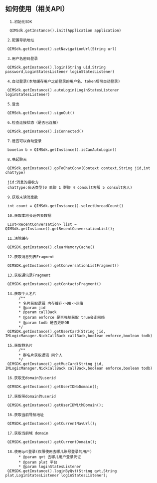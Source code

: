 如何使用（相关API）
---
```init
  1.初始化SDK
  
  QIMSdk.getInstance().init(Application application)
  ```
 ```config
  2.配置导航地址
  
  QIMSdk.getInstance().setNavigationUrl(String url)
  ```  
 ```login
  3.用户名密码登录
  
  QIMSdk.getInstance().login(String uid,String password,LoginStatesListener loginStatesListener)
  ```   
 ```Autologin
  4.自动登录(本地缓存用户之前登录的用户名、token后可自动登录)
  
  QIMSdk.getInstance().autoLogin(LoginStatesListener loginStatesListener)
  ```   
 ```logout
  5.登出
  
  QIMSdk.getInstance().signOut()
  ```   
 ```state
  6.检查连接状态（是否已连接）
  
  QIMSdk.getInstance().isConnected()
  ```   
 ```isAutoLogin
  7.是否可以自动登录
  
  booelan b = QIMSdk.getInstance().isCanAutoLogin()
  ```   
 ```chat
  8.唤起聊天
  
  QIMSdk.getInstance().goToChatConv(Context context,String jid,int chatType)
  
  jid:消息的接收方
  chatType:会话类型(0 单聊 1 群聊 4 consult客服 5 consult客人)
  ```  
 ```unread
  9.获取未读消息数
  
  int count = QIMSdk.getInstance().selectUnreadCount()
  ```    
 ```convs
  10.获取本地会话列表数据
  
  LIst<RecentConversation> list = QIMSdk.getInstance().getRecentConversationList();
  ``` 
 ```clearcache
  11.清除缓存
  
  QIMSDK.getInstance().clearMemoryCache()
  ``` 
 ```getConversations
  12.获取消息列表Fragment
  
  QIMSDK.getInstance().getConversationListFragment()
  ```     
 ```getContacts
  13.获取通讯录Fragment
  
  QIMSDK.getInstance().getContactsFragment()
  ```   
 ```getUserCard
  14.获取个人名片
       /**
       * 名片获取逻辑 内存缓存->DB->网络
       * @param jid 
       * @param callBack
       * @param enforce 是否强制获取 true会走网络
       * @param todb 是否更新DB
       */
  QIMSDK.getInstance().getUserCard(String jid, IMLogicManager.NickCallBack callBack,boolean enforce,boolean todb)
  ```  
 ```getMucCard
  15.获取群名片
       /**
       * 群名片获取逻辑 同个人
       */
  QIMSDK.getInstance().getMucCard(String jid, IMLogicManager.NickCallBack callBack,boolean enforce,boolean todb)
  ```
 ```getUserId
  16.获取无domain的userid
  
  QIMSDK.getInstance().getUserIDNoDomain();
  ```  
 ```getUserIdwithdomain
  17.获取带domain的userid
  
  QIMSDK.getInstance().getUserIDWithDomain();
  ```    
 ```getnavurl
  16.获取当前导航地址
  
  QIMSDK.getInstance().getCurrentNavUrl();
  ```    
 ```getdomain
  17.获取当前域 domain
  
  QIMSDK.getInstance().getCurrentDomain();
  ```   
 ```loginByQvt
  18.使用qvt登录(仅限使用去哪儿账号登录的用户)
       * @param qvt 去哪儿用户登录凭证
       * @param plat 平台
       * @param loginStatesListener
  QIMSDK.getInstance().loginByQvt(String qvt,String plat,LoginStatesListener loginStatesListener);
  ```    